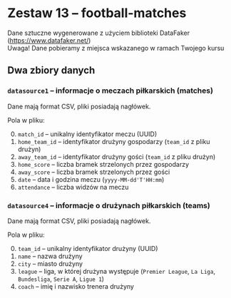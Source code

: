 # Zestaw 13 – football-matches

Dane sztuczne wygenerowane z użyciem biblioteki DataFaker (https://www.datafaker.net/)  
Uwaga! Dane pobieramy z miejsca wskazanego w ramach Twojego kursu

## Dwa zbiory danych

### `datasource1` – informacje o meczach piłkarskich (matches)

Dane mają format CSV, pliki posiadają nagłówek.  

Pola w pliku:

0. `match_id` – unikalny identyfikator meczu (UUID)  
1. `home_team_id` – identyfikator drużyny gospodarzy (`team_id` z pliku drużyn)  
2. `away_team_id` – identyfikator drużyny gości (`team_id` z pliku drużyn)  
3. `home_score` – liczba bramek strzelonych przez gospodarzy  
4. `away_score` – liczba bramek strzelonych przez gości  
5. `date` – data i godzina meczu (`yyyy-MM-dd'T'HH:mm`)  
6. `attendance` – liczba widzów na meczu  

### `datasource4` – informacje o drużynach piłkarskich (teams)

Dane mają format CSV, pliki posiadają nagłówek.  

Pola w pliku:

0. `team_id` – unikalny identyfikator drużyny (UUID)  
1. `name` – nazwa drużyny  
2. `city` – miasto drużyny  
3. `league` – liga, w której drużyna występuje (`Premier League`, `La Liga`, `Bundesliga`, `Serie A`, `Ligue 1`)  
4. `coach` – imię i nazwisko trenera drużyny  
